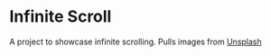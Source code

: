 # Infinite Scroll
A project to showcase infinite scrolling. Pulls images from [Unsplash](https://unsplash.com)
